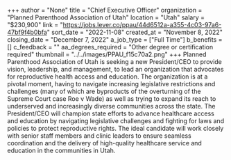 +++
author = "None"
title = "Chief Executive Officer"
organization = "Planned Parenthood Association of Utah"
location = "Utah"
salary = "$230,900"
link = "https://jobs.lever.co/ppau/44d6512a-a355-4c03-97a6-47bf9f4b0bfa"
sort_date = "2022-11-08"
created_at = "November 8, 2022"
closing_date = "December 7, 2022"
a_job_type = ["Full Time"]
b_benefits = []
c_feedback = ""
aa_degrees_required = "Other degree or certification required"
thumbnail = "../../images/PPAU_f15c70a2.png"
+++
Planned Parenthood Association of Utah is seeking a new President/CEO to provide vision, leadership, and management, to lead an organization that advocates for reproductive health access and education. The organization is at a pivotal moment, having to navigate increasing legislative restrictions and challenges (many of which are byproducts of the overturning of the Supreme Court case Roe v Wade) as well as trying to expand its reach to underserved and increasingly diverse communities across the state. The President/CEO will champion state efforts to advance healthcare access and education by navigating legislative challenges and fighting for laws and policies to protect reproductive rights. The ideal candidate will work closely with senior staff members and clinic leaders to ensure seamless coordination and the delivery of high-quality healthcare service and education in the communities in Utah.